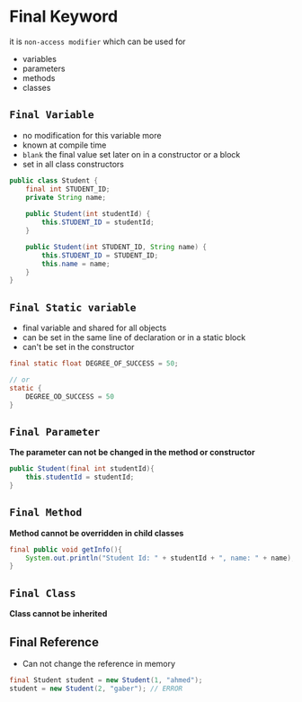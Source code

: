 # Final Keyword
it is `non-access modifier` which can be used for 
- variables
- parameters
- methods
- classes

## `Final Variable`
- no modification for this variable more
- known at compile time
- `blank` the final value set later on in a constructor or a block
- set in all class constructors
```java
public class Student {
    final int STUDENT_ID;
    private String name;
    
    public Student(int studentId) {
        this.STUDENT_ID = studentId;
    }

    public Student(int STUDENT_ID, String name) {
        this.STUDENT_ID = STUDENT_ID;
        this.name = name;
    }
}
```

## `Final Static variable`
- final variable and shared for all objects
- can be set in the same line of declaration or in a static block
- can't be set in the constructor
```java
final static float DEGREE_OF_SUCCESS = 50;

// or
static {
    DEGREE_OD_SUCCESS = 50
}
```



## `Final Parameter`
**The parameter can not be changed in the method or constructor**

```java
public Student(final int studentId){
    this.studentId = studentId;
}
```


## `Final Method`
**Method cannot be overridden in child classes**
```java
final public void getInfo(){
    System.out.println("Student Id: " + studentId + ", name: " + name);
}
```

## `Final Class`
**Class cannot be inherited**


## Final Reference
- Can not change the reference in memory
```java
final Student student = new Student(1, "ahmed");
student = new Student(2, "gaber"); // ERROR
```
